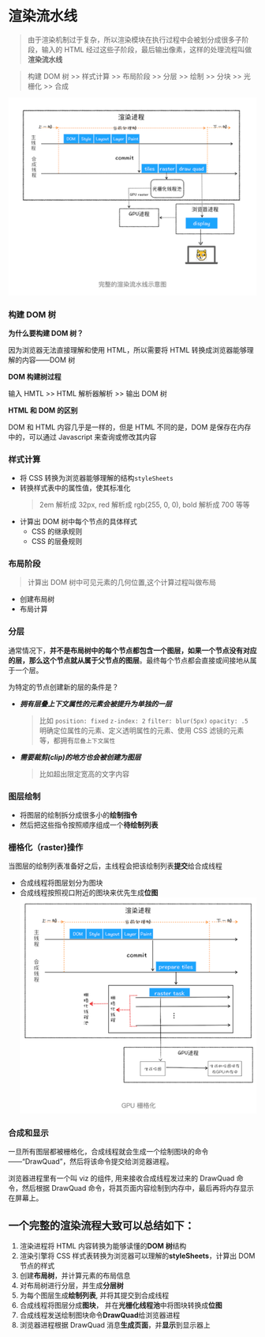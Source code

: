 # 渲染流水线

> 由于渲染机制过于复杂，所以渲染模块在执行过程中会被划分成很多子阶段，输入的 HTML 经过这些子阶段，最后输出像素，这样的处理流程叫做**渲染流水线**

> 构建 DOM 树 >> 样式计算 >> 布局阶段 >> 分层 >> 绘制 >> 分块 >> 光栅化 >> 合成

![渲染流水线示意图](渲染流水线示意图.png)

### 构建 DOM 树

**为什么要构建 DOM 树？**

因为浏览器无法直接理解和使用 HTML，所以需要将 HTML 转换成浏览器能够理解的内容——DOM 树

**DOM 构建树过程**

输入 HMTL >> HTML 解析器解析 >> 输出 DOM 树

**HTML 和 DOM 的区别**

DOM 和 HTML 内容几乎是一样的，但是 HTML 不同的是，DOM 是保存在内存中的，可以通过 Javascript 来查询或修改其内容

### 样式计算

- 将 CSS 转换为浏览器能够理解的结构`styleSheets`
- 转换样式表中的属性值，使其标准化
  > 2em 解析成 32px, red 解析成 rgb(255, 0, 0), bold 解析成 700 等等
- 计算出 DOM 树中每个节点的具体样式
  - CSS 的继承规则
  - CSS 的层叠规则

### 布局阶段

> 计算出 DOM 树中可见元素的几何位置,这个计算过程叫做布局

- 创建布局树
- 布局计算

### 分层

通常情况下，**并不是布局树中的每个节点都包含一个图层，如果一个节点没有对应的层，那么这个节点就从属于父节点的图层**。最终每个节点都会直接或间接地从属于一个层。

为特定的节点创建新的层的条件是？

- **_拥有层叠上下文属性的元素会被提升为单独的一层_**
  > 比如 `position: fixed` `z-index: 2` `filter: blur(5px)` `opacity: .5` <br>
  > 明确定位属性的元素、定义透明属性的元素、使用 CSS 滤镜的元素等，都拥有`层叠上下文属性`
- **_需要裁剪(clip)的地方也会被创建为图层_**
  > 比如超出限定宽高的文字内容

### 图层绘制

- 将图层的绘制拆分成很多小的**绘制指令**
- 然后把这些指令按照顺序组成一个**待绘制列表**

### 栅格化（raster)操作

当图层的绘制列表准备好之后，主线程会把该绘制列表**提交**给合成线程

- 合成线程将图层划分为图块
- 合成线程按照视口附近的图块来优先生成**位图**
  ![GPU栅格化](GPU栅格化.png)

### 合成和显示

一旦所有图层都被栅格化，合成线程就会生成一个绘制图块的命令——“DrawQuad”，然后将该命令提交给浏览器进程。

浏览器进程里有一个叫 viz 的组件, 用来接收合成线程发过来的 DrawQuad 命令，然后根据 DrawQuad 命令，将其页面内容绘制到内存中，最后再将内存显示在屏幕上。

## 一个完整的渲染流程大致可以总结如下：

1.  渲染进程将 HTML 内容转换为能够读懂的**DOM 树**结构
2.  渲染引擎将 CSS 样式表转换为浏览器可以理解的**styleSheets**，计算出 DOM 节点的样式
3.  创建**布局树**，并计算元素的布局信息
4.  对布局树进行分层，并生成**分层树**
5.  为每个图层生成**绘制列表**, 并将其提交到合成线程
6.  合成线程将图层分成**图块**， 并在**光栅化线程池**中将图块转换成**位图**
7.  合成线程发送绘制图块命令**DrawQuad**给浏览器进程
8.  浏览器进程根据 DrawQuad 消息**生成页面**，并**显示**到显示器上

